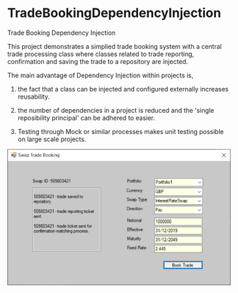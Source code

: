 # TradeBookingDependencyInjection
Trade Booking Dependency Injection

This project demonstrates a simplied trade booking system with a central trade processing class where classes 
related to trade reporting, confirmation and saving the trade to a repository are injected.

The main advantage of Dependency Injection within projects is,

1) the fact that a class can be injected and configured externally increases reusability.

2) the number of dependencies in a project is reduced and the 'single reposibility principal' can be adhered to easier.

3) Testing through Mock or similar processes makes unit testing possible on large scale projects.


![](Capture.PNG)
